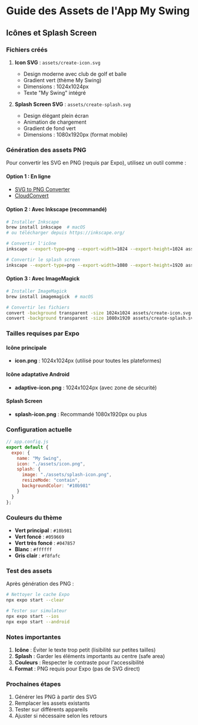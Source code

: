 # Guide des Assets de l'App My Swing

## Icônes et Splash Screen

### Fichiers créés

1. **Icon SVG** : `assets/create-icon.svg`
   - Design moderne avec club de golf et balle
   - Gradient vert (thème My Swing)
   - Dimensions : 1024x1024px
   - Texte "My Swing" intégré

2. **Splash Screen SVG** : `assets/create-splash.svg`
   - Design élégant plein écran
   - Animation de chargement
   - Gradient de fond vert
   - Dimensions : 1080x1920px (format mobile)

### Génération des assets PNG

Pour convertir les SVG en PNG (requis par Expo), utilisez un outil comme :

#### Option 1 : En ligne
- [SVG to PNG Converter](https://svgtopng.com/)
- [CloudConvert](https://cloudconvert.com/svg-to-png)

#### Option 2 : Avec Inkscape (recommandé)
```bash
# Installer Inkscape
brew install inkscape  # macOS
# ou télécharger depuis https://inkscape.org/

# Convertir l'icône
inkscape --export-type=png --export-width=1024 --export-height=1024 assets/create-icon.svg --export-filename=assets/icon.png

# Convertir le splash screen
inkscape --export-type=png --export-width=1080 --export-height=1920 assets/create-splash.svg --export-filename=assets/splash-icon.png
```

#### Option 3 : Avec ImageMagick
```bash
# Installer ImageMagick
brew install imagemagick  # macOS

# Convertir les fichiers
convert -background transparent -size 1024x1024 assets/create-icon.svg assets/icon.png
convert -background transparent -size 1080x1920 assets/create-splash.svg assets/splash-icon.png
```

### Tailles requises par Expo

#### Icône principale
- **icon.png** : 1024x1024px (utilisé pour toutes les plateformes)

#### Icône adaptative Android
- **adaptive-icon.png** : 1024x1024px (avec zone de sécurité)

#### Splash Screen
- **splash-icon.png** : Recommandé 1080x1920px ou plus

### Configuration actuelle

```javascript
// app.config.js
export default {
  expo: {
    name: "My Swing",
    icon: "./assets/icon.png",
    splash: {
      image: "./assets/splash-icon.png",
      resizeMode: "contain",
      backgroundColor: "#10b981"
    }
  }
};
```

### Couleurs du thème

- **Vert principal** : `#10b981`
- **Vert foncé** : `#059669`
- **Vert très foncé** : `#047857`
- **Blanc** : `#ffffff`
- **Gris clair** : `#f8fafc`

### Test des assets

Après génération des PNG :

```bash
# Nettoyer le cache Expo
npx expo start --clear

# Tester sur simulateur
npx expo start --ios
npx expo start --android
```

### Notes importantes

1. **Icône** : Éviter le texte trop petit (lisibilité sur petites tailles)
2. **Splash** : Garder les éléments importants au centre (safe area)
3. **Couleurs** : Respecter le contraste pour l'accessibilité
4. **Format** : PNG requis pour Expo (pas de SVG direct)

### Prochaines étapes

1. Générer les PNG à partir des SVG
2. Remplacer les assets existants
3. Tester sur différents appareils
4. Ajuster si nécessaire selon les retours